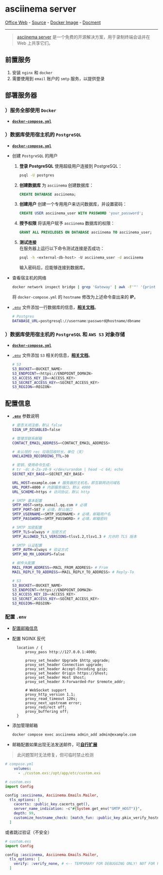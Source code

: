 # asciinema server

[Office Web][1] - [Source][2] - [Docker Image][3] - [Docment][4]

---

> [asciinema server][1] 是一个免费的开源解决方案，用于录制终端会话并在 Web 上共享它们。

[1]:https://asciinema.org/
[2]:https://github.com/asciinema/asciinema-server
[3]:https://ghcr.io/asciinema/asciinema-server
[4]:https://docs.asciinema.org/manual/server/

## 前置服务
1. 安装 `nginx` 和 `docker`
2. 需要使用到 `email` 账户的 `smtp` 服务，以提供登录

## 部署服务器

### ）服务全部使用 `Docker`

- [**`docker-compose.yml`**](docker-compose.yml)

### ）数据库使用宿主机的 `PostgreSQL`

- [**`docker-compose.yml`**](docker-compose.postgres.yml)

- 创建 `PostgreSQL` 的用户
  1. **登录 PostgreSQL**
     使用超级用户连接到 PostgreSQL：

     ```bash
     psql -U postgres
     ```

  2. **创建数据库**
     为 `asciinema` 创建数据库：

     ```sql
     CREATE DATABASE asciinema;
     ```

  3. **创建用户**
     创建一个专用用户来访问数据库，并设置密码：

     ```sql
     CREATE USER asciinema_user WITH PASSWORD 'your_password';
     ```

  4. **授予权限**
     将该用户赋予 `asciinema` 数据库的权限：

     ```sql
     GRANT ALL PRIVILEGES ON DATABASE asciinema TO asciinema_user;
     ```

  5. **测试连接**   
     在服务器上运行以下命令测试连接是否成功：

      ```bash
      psql -h <external-db-host> -U asciinema_user -d asciinema
      ```

      输入密码后，应能够连接到数据库。

- 查看宿主机的网络
  ```bash
  docker network inspect bridge | grep 'Gateway' | awk -F'"' '{print $4}'
  ```
  将 `docker-compose.yml` 的 `hostname` 修改为上述命令查出来的 **IP**。

- [`.env`](.env) 文件添加一行数据库的信息，[**相关文档**](https://docs.asciinema.org/manual/server/self-hosting/configuration/#external-postgresql-server)。
  ```sh
  # Postgres
  DATABASE_URL=postgresql://username:password@hostname/dbname
  ```

### ）数据库使用宿主机的 `PostgreSQL` 和 `AWS S3` 对象存储

- [**`docker-compose.yml`**](docker-compose.postgres-s3.yml)

- [`.env`](.env) 文件添加 `S3` 相关的信息，[**相关文档**](https://docs.asciinema.org/manual/server/self-hosting/configuration/#cloudflare-r2)。
  ```sh
  # S3
  S3_BUCKET=<BUCKET_NAME>
  S3_ENDPOINT=<https://ENDPOINT_DOMAIN>
  S3_ACCESS_KEY_ID=<ACCESS_KEY>
  S3_SECRET_ACCESS_KEY=<SECRET_ACCESS_KEY>
  S3_REGION=<REGION>
  ```

## 配置信息
- [**`.env`**](.env) 参数说明
  ```sh
  # 是否关闭注册，默认 false
  SIGN_UP_DISABLED=false

  # 管理员联系邮箱
  CONTACT_EMAIL_ADDRESS=<CONTACT_EMAIL_ADDRESS>

  # 未认领的 rec 垃圾回收时长，单位（天）
  UNCLAIMED_RECORDING_TTL=30

  # 密钥，使用命令生成: 
  # tr -dc A-Za-z0-9 </dev/urandom | head -c 64; echo
  SECRET_KEY_BASE=<SECRET_KEY_BASE>

  URL_HOST=example.com # 服务器的主机名，即互联网访问域名
  URL_PORT=4000 # 内部服务端口，默认 4000
  URL_SCHEME=https # 访问协议，默认 http

  # SMTP 基本配置
  SMTP_HOST=smtp.exmail.qq.com # 必填
  SMTP_PORT=587 # 必填，默认端口
  SMTP_USERNAME=<SMTP_USERNAME> # 必填，邮箱用户名
  SMTP_PASSWORD=<SMTP_PASSWORD> # 必填，邮箱密码

  # SMTP 加密配置
  SMTP_TLS=always # 加密方式
  SMTP_ALLOWED_TLS_VERSIONS=tlsv1.2,tlsv1.3 # 允许的 TLS 版本

  # SMTP 认证配置
  SMTP_AUTH=always # 验证方式
  SMTP_NO_MX_LOOKUPS=false

  # 邮件头配置
  MAIL_FROM_ADDRESS=<MAIL_FROM_ADDRESS> # From
  MAIL_REPLY_TO_ADDRESS=<MAIL_REPLY_TO_ADDRESS> # Reply-To

  # S3
  S3_BUCKET=<BUCKET_NAME>
  S3_ENDPOINT=<https://ENDPOINT_DOMAIN>
  S3_ACCESS_KEY_ID=<ACCESS_KEY>
  S3_SECRET_ACCESS_KEY=<SECRET_ACCESS_KEY>
  S3_REGION=<REGION>
  ```

### 配置 `.env`

- [配置邮箱信息](https://docs.asciinema.org/manual/server/self-hosting/configuration/#email)
- 配置 NGINX 反代
  ```nginx
    location / {
        proxy_pass http://127.0.0.1:4000;

        proxy_set_header Upgrade $http_upgrade;
        proxy_set_header Connection upgrade;
        proxy_set_header Accept-Encoding gzip;
        proxy_set_header Origin https://$host;
        proxy_set_header Host $host;
        proxy_set_header X-Forwarded-For $remote_addr;

        # WebSocket support
        proxy_http_version 1.1;
        proxy_read_timeout 120s;
        proxy_next_upstream error;
        proxy_redirect off;
        proxy_buffering off;
    }  
  ```

- 添加管理邮箱
  ```sh
  docker compose exec asciinema admin_add admin@example.com
  ```
  
- 邮箱配置如果出现无法发送邮件，可[**自行扩展**](https://docs.asciinema.org/manual/server/self-hosting/configuration/#advanced-configuration)
> 此问题暂时无法修复，但可临时禁止检测
```yaml
# compose.yml
    volumes:
      - ./custom.exs:/opt/app/etc/custom.exs
```
```exs
# custom.exs
import Config

config :asciinema, Asciinema.Emails.Mailer,
  tls_options: [
    cacerts: :public_key.cacerts_get(), 
    server_name_indication: ~c"#{System.get_env("SMTP_HOST")}",
    depth: 99,
    customize_hostname_check: [match_fun: :public_key.pkix_verify_hostname_match_fun(:https)]
  ]
```
或者跳过验证（不安全）
```exs
# custom.exs
import Config

config :asciinema, Asciinema.Emails.Mailer,
  tls_options: [
    verify: :verify_none, # <-- TEMPORARY FOR DEBUGGING ONLY! NOT FOR PRODUCTION!
  ]
```